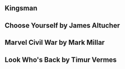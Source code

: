 ## Kingsman

## Choose Yourself by James Altucher

## Marvel Civil War by Mark Millar

## Look Who's Back by Timur Vermes
